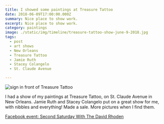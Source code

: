 ```yaml
---
title: I showed some paintings at Treasure Tattoo
date: 2018-06-09T17:00:00.000Z
summary: Nice place to show work.
excerpt: Nice place to show work.
category: paintings
image: ./static/img/timeline/treasure-tattoo-show-june-9-2018.jpg
tags:
  - post 
  - art shows
  - New Orleans
  - Treasure Tattoo
  - Jamie Ruth
  - Stacey Colangelo
  - St. Claude Avenue

---
```


![sign in front of Treasure Tattoo](/static/img/paintings/treasure-tattoo-show-june-9-2018.jpg "sign in front of Treasure Tattoo")

I had a show of my paintings at Treasure Tattoo, on St. Claude Avenue in New Orleans. Jamie Ruth and Stacey Colangelo put on a great show for me, with nibbles and everything!  Made a sale. More pictures when I find them.

[Facebook event: Second Saturday With The David Rhoden](https://www.facebook.com/events/2065720243753609/)